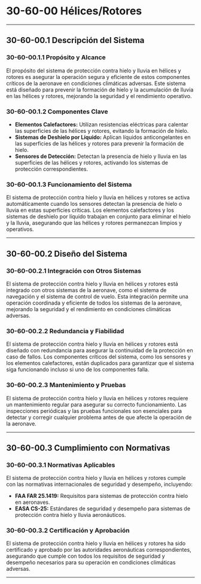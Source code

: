 # 30-60-00 Hélices/Rotores

---

## **30-60-00.1 Descripción del Sistema**

### **30-60-00.1.1 Propósito y Alcance**

El propósito del sistema de protección contra hielo y lluvia en hélices y rotores es asegurar la operación segura y eficiente de estos componentes críticos de la aeronave en condiciones climáticas adversas. Este sistema está diseñado para prevenir la formación de hielo y la acumulación de lluvia en las hélices y rotores, mejorando la seguridad y el rendimiento operativo.

### **30-60-00.1.2 Componentes Clave**

- **Elementos Calefactores:** Utilizan resistencias eléctricas para calentar las superficies de las hélices y rotores, evitando la formación de hielo.
- **Sistemas de Deshielo por Líquido:** Aplican líquidos anticongelantes en las superficies de las hélices y rotores para prevenir la formación de hielo.
- **Sensores de Detección:** Detectan la presencia de hielo y lluvia en las superficies de las hélices y rotores, activando los sistemas de protección correspondientes.

### **30-60-00.1.3 Funcionamiento del Sistema**

El sistema de protección contra hielo y lluvia en hélices y rotores se activa automáticamente cuando los sensores detectan la presencia de hielo o lluvia en estas superficies críticas. Los elementos calefactores y los sistemas de deshielo por líquido trabajan en conjunto para eliminar el hielo y la lluvia, asegurando que las hélices y rotores permanezcan limpios y operativos.

---

## **30-60-00.2 Diseño del Sistema**

### **30-60-00.2.1 Integración con Otros Sistemas**

El sistema de protección contra hielo y lluvia en hélices y rotores está integrado con otros sistemas de la aeronave, como el sistema de navegación y el sistema de control de vuelo. Esta integración permite una operación coordinada y eficiente de todos los sistemas de la aeronave, mejorando la seguridad y el rendimiento en condiciones climáticas adversas.

### **30-60-00.2.2 Redundancia y Fiabilidad**

El sistema de protección contra hielo y lluvia en hélices y rotores está diseñado con redundancia para asegurar la continuidad de la protección en caso de fallos. Los componentes críticos del sistema, como los sensores y los elementos calefactores, están duplicados para garantizar que el sistema siga funcionando incluso si uno de los componentes falla.

### **30-60-00.2.3 Mantenimiento y Pruebas**

El sistema de protección contra hielo y lluvia en hélices y rotores requiere un mantenimiento regular para asegurar su correcto funcionamiento. Las inspecciones periódicas y las pruebas funcionales son esenciales para detectar y corregir cualquier problema antes de que afecte la operación de la aeronave.

---

## **30-60-00.3 Cumplimiento con Normativas**

### **30-60-00.3.1 Normativas Aplicables**

El sistema de protección contra hielo y lluvia en hélices y rotores cumple con las normativas internacionales de seguridad y desempeño, incluyendo:

- **FAA FAR 25.1419:** Requisitos para sistemas de protección contra hielo en aeronaves.
- **EASA CS-25:** Estándares de seguridad y desempeño para sistemas de protección contra hielo y lluvia aeronáuticos.

### **30-60-00.3.2 Certificación y Aprobación**

El sistema de protección contra hielo y lluvia en hélices y rotores ha sido certificado y aprobado por las autoridades aeronáuticas correspondientes, asegurando que cumple con todos los requisitos de seguridad y desempeño necesarios para su operación en condiciones climáticas adversas.

---
